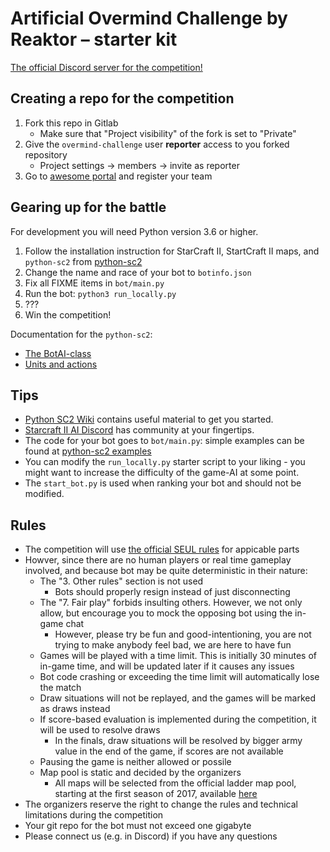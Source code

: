# Artificial Overmind Challenge by Reaktor – starter kit

[The official Discord server for the competition!](https://discord.gg/JGArwhG)

## Creating a repo for the competition

1. Fork this repo in Gitlab
    * Make sure that "Project visibility" of the fork is set to "Private"
2. Give the `overmind-challenge` user **reporter** access to you forked repository
    * Project settings -> members -> invite as reporter
4. Go to [awesome portal](https://overmind-ranker.herokuapp.com/create-team) and register your team

## Gearing up for the battle

For development you will need Python version 3.6 or higher.

1. Follow the installation instruction for StarCraft II, StartCraft II maps, and `python-sc2` from [python-sc2](https://github.com/Dentosal/python-sc2/blob/master/README.md)
2. Change the name and race of your bot to `botinfo.json`
3. Fix all FIXME items in `bot/main.py`
4. Run the bot: `python3 run_locally.py`
5. ???
6. Win the competition!

Documentation for the `python-sc2`:
- [The BotAI-class](https://github.com/Dentosal/python-sc2/wiki/The-BotAI-class)
- [Units and actions](https://github.com/Dentosal/python-sc2/wiki/Units-and-actions)

## Tips

- [Python SC2 Wiki](https://github.com/Dentosal/python-sc2/wiki) contains useful material to get you started.
- [Starcraft II AI Discord](https://discord.gg/qTZ65sh) has community at your fingertips.
- The code for your bot goes to `bot/main.py`: simple examples can be found at [python-sc2 examples](https://github.com/Dentosal/python-sc2/tree/master/examples)
- You can modify the `run_locally.py` starter script to your liking - you might want to increase the difficulty of the game-AI at some point.
- The `start_bot.py` is used when ranking your bot and should not be modified.


## Rules

- The competition will use [the official SEUL rules](http://seul.fi/esports/pelisaannot/turnaussaannot-starcraft-ii/#english-version) for appicable parts
- Howver, since there are no human players or real time gameplay involved, and because bot may be quite deterministic in their nature:
  * The "3. Other rules" section is not used
    + Bots should properly resign instead of just disconnecting
  * The "7. Fair play" forbids insulting others. However, we not only allow, but encourage you to mock the opposing bot using the in-game chat
    + However, please try be fun and good-intentioning, you are not trying to make anybody feel bad, we are here to have fun
  * Games will be played with a time limit. This is initially 30 minutes of in-game time, and will be updated later if it causes any issues
  * Bot code crashing or exceeding the time limit will automatically lose the match
  * Draw situations will not be replayed, and the games will be marked as draws instead
  * If score-based evaluation is implemented during the competition, it will be used to resolve draws
    + In the finals, draw situations will be resolved by bigger army value in the end of the game, if scores are not available
  * Pausing the game is neither allowed or possile
  * Map pool is static and decided by the organizers
    + All maps will be selected from the official ladder map pool, starting at the first season of 2017, available [here](https://github.com/Blizzard/s2client-proto#map-packs)
- The organizers reserve the right to change the rules and technical limitations during the competition
- Your git repo for the bot must not exceed one gigabyte
- Please connect us (e.g. in Discord) if you have any questions

